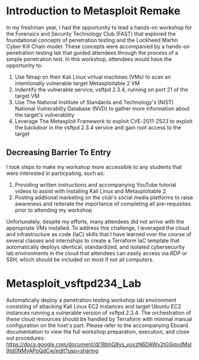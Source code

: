 # Introduction to Metasploit Remake
In my freshman year, I had the opportunity to lead a hands-on workshop for the Forensics and Security Technology Club (FAST) that explored the foundational concepts of penetration testing and the Lockheed Martin Cyber Kill Chain model. These concepts were accompanied by a hands-on penetration testing lab that guided attendees through the process of a simple penetration test. In this workshop, attendees would have the opportunity to:

1. Use Nmap on their Kali Linux virtual machines (VMs) to scan an intentionally vulnerable target Metasploitable 2 VM
2. Indentify the vulnerable service, vsftpd 2.3.4, running on port 21 of the target VM
3. Use The National Institute of Standards and Technology's (NIST) National Vulnerablity Database (NVD) to gather more information about the target's vulnerability
4. Leverage The Metasploit Framework to exploit CVE-2011-2523 to exploit the backdoor in the vsftpd 2.3.4 service and gain root access to the target

## Decreasing Barrier To Entry
I took steps to make my workshop more accessible to any students that were interested in particpating, such as:

1. Providing written instructions and accompanying YouTube tutorial videos to assist with installing Kali Linux and Metasploitable 2
2. Posting addtional marketing on the club's social media platforms to raise awareness and reiterate the importance of completing all pre-requisites prior to attending my workshop

Unfortunately, despite my efforts, many attendees did not arrive with the appropriate VMs installed. To address this challenge, I leveraged the cloud and infrastructure as code (IaC) skills that I have learned over the course of several classes and internships to create a Terraform IaC template that automatically deploys identical, standardized, and isolated cybersecurity lab environments in the cloud that attendees can easily access via RDP or SSH, which should be included on most if not all computers.

# Metasploit_vsftpd234_Lab
Automatically deploy a penetration testing workshop lab environment consisting of attacking Kali Linux EC2 instances and target Ubuntu EC2 instances running a vulnerable version of vsftpd 2.3.4. The orchestration of these cloud resources should be handled by Terraform with minimal manual configuration on the host's part. Please refer to the accompanying Eboard documentation to view the full workshop preparation, execution, and close out procedures: https://docs.google.com/document/d/18bhQ8ys_vuvzN6DAWv2tGSjqvdMsI9td0NMyAPoQdCw/edit?usp=sharing

